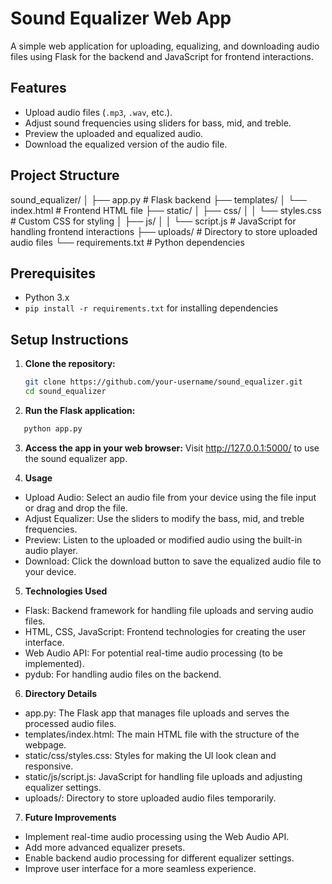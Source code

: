 # Sound Equalizer Web App

A simple web application for uploading, equalizing, and downloading audio files using Flask for the backend and JavaScript for frontend interactions.

## **Features**
- Upload audio files (`.mp3`, `.wav`, etc.).
- Adjust sound frequencies using sliders for bass, mid, and treble.
- Preview the uploaded and equalized audio.
- Download the equalized version of the audio file.

## **Project Structure**
sound_equalizer/
│
├── app.py                  # Flask backend
├── templates/
│   └── index.html          # Frontend HTML file
├── static/
│   ├── css/
│   │   └── styles.css      # Custom CSS for styling
│   ├── js/
│   │   └── script.js       # JavaScript for handling frontend interactions
├── uploads/                # Directory to store uploaded audio files
└── requirements.txt        # Python dependencies


## **Prerequisites**
- Python 3.x
- `pip install -r requirements.txt` for installing dependencies

## **Setup Instructions**

1. **Clone the repository:**
   ```bash
   git clone https://github.com/your-username/sound_equalizer.git
   cd sound_equalizer

2. **Run the Flask application:**

```bash
   python app.py
```
3. **Access the app in your web browser:**
    Visit http://127.0.0.1:5000/ to use the sound equalizer app.

4. **Usage**
- Upload Audio: Select an audio file from your device using the file input or drag and drop the file.
- Adjust Equalizer: Use the sliders to modify the bass, mid, and treble frequencies.
- Preview: Listen to the uploaded or modified audio using the built-in audio player.
- Download: Click the download button to save the equalized audio file to your device.
5. **Technologies Used**
- Flask: Backend framework for handling file uploads and serving audio files.
- HTML, CSS, JavaScript: Frontend technologies for creating the user interface.
- Web Audio API: For potential real-time audio processing (to be implemented).
- pydub: For handling audio files on the backend.
6. **Directory Details**
- app.py: The Flask app that manages file uploads and serves the processed audio files.
- templates/index.html: The main HTML file with the structure of the webpage.
- static/css/styles.css: Styles for making the UI look clean and responsive.
- static/js/script.js: JavaScript for handling file uploads and adjusting equalizer settings.
- uploads/: Directory to store uploaded audio files temporarily.
7. **Future Improvements**
- Implement real-time audio processing using the Web Audio API.
- Add more advanced equalizer presets.
- Enable backend audio processing for different equalizer settings.
- Improve user interface for a more seamless experience.
